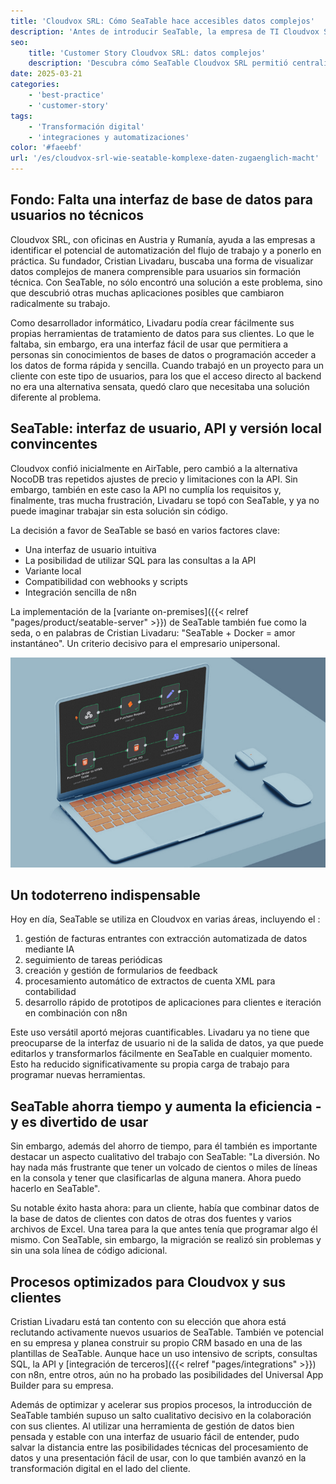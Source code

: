 ```yaml
---
title: 'Cloudvox SRL: Cómo SeaTable hace accesibles datos complejos'
description: 'Antes de introducir SeaTable, la empresa de TI Cloudvox SRL utilizaba Excel y otros sistemas. Se dio cuenta de que le faltaba un punto central para la recopilación de datos, un lugar donde los datos no sólo pudieran almacenarse, sino también ponerse a disposición de otros y, al mismo tiempo, servir como backend para sus propias herramientas.'
seo:
    title: 'Customer Story Cloudvox SRL: datos complejos'
    description: 'Descubra cómo SeaTable Cloudvox SRL permitió centralizar el almacenamiento de datos y acelerar el trabajo en colaboración.'
date: 2025-03-21
categories:
    - 'best-practice'
    - 'customer-story'
tags:
    - 'Transformación digital'
    - 'integraciones y automatizaciones'
color: '#faeebf'
url: '/es/cloudvox-srl-wie-seatable-komplexe-daten-zugaenglich-macht'
---
```


## Fondo: Falta una interfaz de base de datos para usuarios no técnicos

Cloudvox SRL, con oficinas en Austria y Rumanía, ayuda a las empresas a identificar el potencial de automatización del flujo de trabajo y a ponerlo en práctica. Su fundador, Cristian Livadaru, buscaba una forma de visualizar datos complejos de manera comprensible para usuarios sin formación técnica. Con SeaTable, no sólo encontró una solución a este problema, sino que descubrió otras muchas aplicaciones posibles que cambiaron radicalmente su trabajo.

Como desarrollador informático, Livadaru podía crear fácilmente sus propias herramientas de tratamiento de datos para sus clientes. Lo que le faltaba, sin embargo, era una interfaz fácil de usar que permitiera a personas sin conocimientos de bases de datos o programación acceder a los datos de forma rápida y sencilla. Cuando trabajó en un proyecto para un cliente con este tipo de usuarios, para los que el acceso directo al backend no era una alternativa sensata, quedó claro que necesitaba una solución diferente al problema.

## SeaTable: interfaz de usuario, API y versión local convincentes

Cloudvox confió inicialmente en AirTable, pero cambió a la alternativa NocoDB tras repetidos ajustes de precio y limitaciones con la API. Sin embargo, también en este caso la API no cumplía los requisitos y, finalmente, tras mucha frustración, Livadaru se topó con SeaTable, y ya no puede imaginar trabajar sin esta solución sin código.

La decisión a favor de SeaTable se basó en varios factores clave:

- Una interfaz de usuario intuitiva
- La posibilidad de utilizar SQL para las consultas a la API
- Variante local
- Compatibilidad con webhooks y scripts
- Integración sencilla de n8n

La implementación de la [variante on-premises]({{< relref "pages/product/seatable-server" >}}) de SeaTable también fue como la seda, o en palabras de Cristian Livadaru: "SeaTable + Docker = amor instantáneo". Un criterio decisivo para el empresario unipersonal.

![Taplet con gráficos](Cloudvox_n8n-Integration.jpg)

## Un todoterreno indispensable

Hoy en día, SeaTable se utiliza en Cloudvox en varias áreas, incluyendo el :

1. gestión de facturas entrantes con extracción automatizada de datos mediante IA
1. seguimiento de tareas periódicas
1. creación y gestión de formularios de feedback
1. procesamiento automático de extractos de cuenta XML para contabilidad
1. desarrollo rápido de prototipos de aplicaciones para clientes e iteración en combinación con n8n

Este uso versátil aportó mejoras cuantificables. Livadaru ya no tiene que preocuparse de la interfaz de usuario ni de la salida de datos, ya que puede editarlos y transformarlos fácilmente en SeaTable en cualquier momento. Esto ha reducido significativamente su propia carga de trabajo para programar nuevas herramientas.

## SeaTable ahorra tiempo y aumenta la eficiencia - y es divertido de usar

Sin embargo, además del ahorro de tiempo, para él también es importante destacar un aspecto cualitativo del trabajo con SeaTable: "La diversión. No hay nada más frustrante que tener un volcado de cientos o miles de líneas en la consola y tener que clasificarlas de alguna manera. Ahora puedo hacerlo en SeaTable".

Su notable éxito hasta ahora: para un cliente, había que combinar datos de la base de datos de clientes con datos de otras dos fuentes y varios archivos de Excel. Una tarea para la que antes tenía que programar algo él mismo. Con SeaTable, sin embargo, la migración se realizó sin problemas y sin una sola línea de código adicional.

## Procesos optimizados para Cloudvox y sus clientes

Cristian Livadaru está tan contento con su elección que ahora está reclutando activamente nuevos usuarios de SeaTable. También ve potencial en su empresa y planea construir su propio CRM basado en una de las plantillas de SeaTable. Aunque hace un uso intensivo de scripts, consultas SQL, la API y [integración de terceros]({{< relref "pages/integrations" >}}) con n8n, entre otros, aún no ha probado las posibilidades del Universal App Builder para su empresa.

Además de optimizar y acelerar sus propios procesos, la introducción de SeaTable también supuso un salto cualitativo decisivo en la colaboración con sus clientes. Al utilizar una herramienta de gestión de datos bien pensada y estable con una interfaz de usuario fácil de entender, pudo salvar la distancia entre las posibilidades técnicas del procesamiento de datos y una presentación fácil de usar, con lo que también avanzó en la transformación digital en el lado del cliente.
